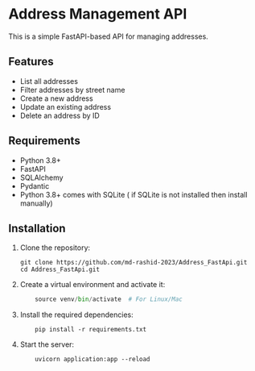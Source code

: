 # Address Management API

This is a simple FastAPI-based API for managing addresses.

## Features

- List all addresses
- Filter addresses by street name
- Create a new address
- Update an existing address
- Delete an address by ID

## Requirements

- Python 3.8+
- FastAPI
- SQLAlchemy
- Pydantic
- Python 3.8+ comes with SQLite ( if SQLite is not installed then install manually)

## Installation

1. Clone the repository:

   ```shell
   git clone https://github.com/md-rashid-2023/Address_FastApi.git
   cd Address_FastApi.git
   ```

2. Create a virtual environment and activate it:

    ``` python -m venv venv
        source venv/bin/activate  # For Linux/Mac

    ```

3. Install the required dependencies:

    ```
        pip install -r requirements.txt

    ```

4. Start the server:

    ``` cd api
        uvicorn application:app --reload
    ```